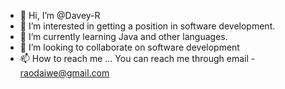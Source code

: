 - 👋 Hi, I’m @Davey-R
- 👀 I’m interested in getting a position in software development.
- 🌱 I’m currently learning Java and other languages.
- 💞️ I’m looking to collaborate on software development
- 📫 How to reach me ...
  You can reach me through email - raodaiwe@gmail.com

<!---
Davey-R/Davey-R is a ✨ special ✨ repository because its `README.md` (this file) appears on your GitHub profile.
You can click the Preview link to take a look at your changes.
--->
